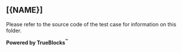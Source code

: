 ## [{NAME}]

Please refer to the source code of the test case for information on this folder.

**Powered by TrueBlocks<sup>&trade;</sup>**

